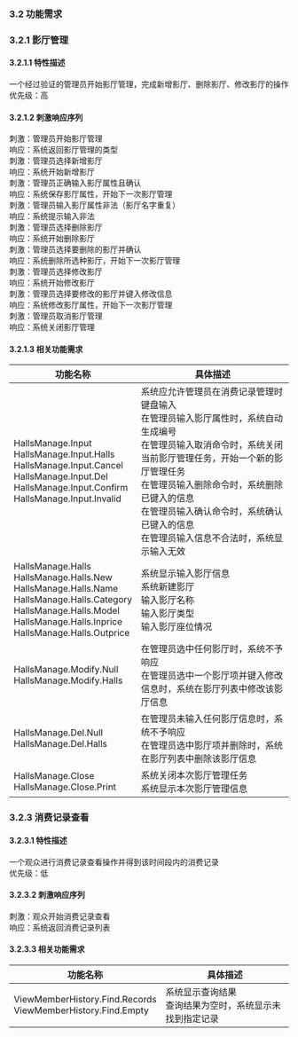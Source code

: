 ### 3.2 功能需求

### 3.2.1 影厅管理
#### 3.2.1.1 特性描述
一个经过验证的管理员开始影厅管理，完成新增影厅、删除影厅、修改影厅的操作<br>
优先级：高<br>
#### 3.2.1.2 刺激响应序列
刺激：管理员开始影厅管理<br>
响应：系统返回影厅管理的类型<br>
刺激：管理员选择新增影厅<br>
响应：系统开始新增影厅<br>
刺激：管理员正确输入影厅属性且确认<br>
响应：系统保存影厅属性，开始下一次影厅管理<br>
刺激：管理员输入影厅属性非法（影厅名字重复）<br>
响应：系统提示输入非法<br>
刺激：管理员选择删除影厅<br>
响应：系统开始删除影厅<br>
刺激：管理员选择要删除的影厅并确认<br>
响应：系统删除所选种影厅，开始下一次影厅管理<br>
刺激：管理员选择修改影厅<br>
响应：系统开始修改影厅<br>
刺激：管理员选择要修改的影厅并键入修改信息<br>
响应：系统修改影厅属性，开始下一次影厅管理<br>
刺激：管理员取消影厅管理<br>
响应：系统关闭影厅管理<br>

#### 3.2.1.3 相关功能需求

功能名称|具体描述
---|---
HallsManage.Input<br>HallsManage.Input.Halls<br>HallsManage.Input.Cancel<br>HallsManage.Input.Del<br>HallsManage.Input.Confirm<br>HallsManage.Input.Invalid<br>|系统应允许管理员在消费记录管理时键盘输入<br>在管理员输入影厅属性时，系统自动生成编号<br>在管理员输入取消命令时，系统关闭当前影厅管理任务，开始一个新的影厅管理任务<br>在管理员输入删除命令时，系统删除已键入的信息<br>在管理员输入确认命令时，系统确认已键入的信息<br>在管理员输入信息不合法时，系统显示输入无效
HallsManage.Halls<br>HallsManage.Halls.New<br>HallsManage.Halls.Name<br>HallsManage.Halls.Category<br>HallsManage.Halls.Model<br>HallsManage.Halls.Inprice<br>HallsManage.Halls.Outprice<br>|系统显示输入影厅信息<br>系统新建影厅<br>输入影厅名称<br>输入影厅类型<br>输入影厅座位情况<br>
HallsManage.Modify.Null<br>HallsManage.Modify.Halls<br>|在管理员选中任何影厅时，系统不予响应<br>在管理员选中一个影厅项并键入修改信息时，系统在影厅列表中修改该影厅信息<br>
HallsManage.Del.Null<br>HallsManage.Del.Halls<br>|在管理员未输入任何影厅信息时，系统不予响应<br>在管理员选中影厅项并删除时，系统在影厅列表中删除该影厅信息
HallsManage.Close<br>HallsManage.Close.Print<br>|系统关闭本次影厅管理任务<br>系统显示本次影厅管理信息<br>


### 3.2.3 消费记录查看
#### 3.2.3.1 特性描述
一个观众进行消费记录查看操作并得到该时间段内的消费记录<br>
优先级：低<br>
#### 3.2.3.2 刺激响应序列
刺激：观众开始消费记录查看<br>
响应：系统返回消费记录列表<br>

#### 3.2.3.3 相关功能需求

功能名称|具体描述
---|---
ViewMemberHistory.Find.Records<br>ViewMemberHistory.Find.Empty<br>|系统显示查询结果<br>查询结果为空时，系统显示未找到指定记录<br>
